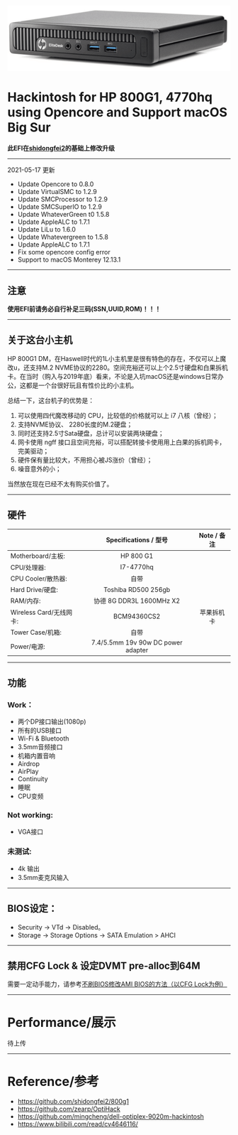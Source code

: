 ![HP 800 G1](https://raw.githubusercontent.com/Road-tech/Hackintosh_HP-800G1_I7-4770hq_OC/main/hp_800_g1.png)

# Hackintosh for HP 800G1, 4770hq using Opencore and Support macOS Big Sur

**此EFI在[shidongfei2](https://github.com/shidongfei2)的基础上修改升级**

---

2021-05-17 更新

- Update Opencore to 0.8.0  
- Update VirtualSMC to 1.2.9
- Update SMCProcessor to 1.2.9
- Update SMCSuperIO to 1.2.9
- Update WhateverGreen t0 1.5.8
- Update AppleALC to 1.7.1
- Update LiLu to 1.6.0    
- Update Whatevergreen to 1.5.8     
- Update AppleALC to 1.7.1  
- Fix some opencore config error
- Support to macOS Monterey 12.13.1

---

## 注意

**使用EFI前请务必自行补足三码(SSN,UUID,ROM)！！！**    

---

## 关于这台小主机

HP 800G1 DM，在Haswell时代的1L小主机里是很有特色的存在，不仅可以上魔改u，还支持M.2 NVME协议的2280。空间充裕还可以上个2.5寸硬盘和白果拆机卡。在当时（购入与2019年底）看来，不论是入坑macOS还是windows日常办公，这都是一个台很好玩且有性价比的小主机。

总结一下，这台机子的优势是：

1. 可以使用四代魔改移动的 CPU，比较低的价格就可以上 i7 八核（曾经）；
2. 支持NVME协议、 2280长度的M.2硬盘；
3. 同时还支持2.5寸Sata硬盘，总计可以安装两块硬盘；
4. 网卡使用 ngff 接口且空间充裕，可以搭配转接卡使用用上白果的拆机网卡，完美驱动；
5. 硬件保有量比较大，不用担心被JS涨价（曾经）；
6. 噪音意外的小；

当然放在现在已经不太有购买价值了。

---

## 硬件

|                     | Specifications / 型号                | Note / 备注 |
| ------------------- |:----------------------------------:|:---------:|
| Motherboard/主板:     | HP 800 G1                          |           |
| CPU/处理器:            | I7-4770hq                          |           |
| CPU Cooler/散热器:     | 自带                                 |           |
| Hard Drive/硬盘:      | Toshiba RD500 256gb                |           |
| RAM/内存:             | 协德 8G DDR3L 1600MHz X2             |           |
| Wireless Card/无线网卡: | BCM94360CS2                        | 苹果拆机卡     |
| Tower Case/机箱:      | 自带                                 |           |
| Power/电源:           | 7.4/5.5mm 19v 90w DC power adapter |           |

---

## 功能

### Work：

- 两个DP接口输出(1080p)  
- 所有的USB接口  
- Wi-Fi & Bluetooth  
- 3.5mm音频接口
- 机箱内置音响
- Airdrop  
- AirPlay  
- Continuity  
- 睡眠
- CPU变频

### Not working:

- VGA接口

### 未测试:

- 4k 输出
- 3.5mm麦克风输入 

---

## BIOS设定：

- Security -> VTd -> Disabled。 
- Storage -> Storage Options -> SATA Emulation > AHCI   

---

## 禁用CFG Lock & 设定DVMT pre-alloc到64M

需要一定动手能力，请参考[不刷BIOS修改AMI BIOS的方法（以CFG Lock为例）](https://www.bilibili.com/read/cv4646116/)

---

# Performance/展示

待上传

---

# Reference/参考

- https://github.com/shidongfei2/800g1
- https://github.com/zearp/OptiHack
- https://github.com/mingcheng/dell-optiplex-9020m-hackintosh
- https://www.bilibili.com/read/cv4646116/
